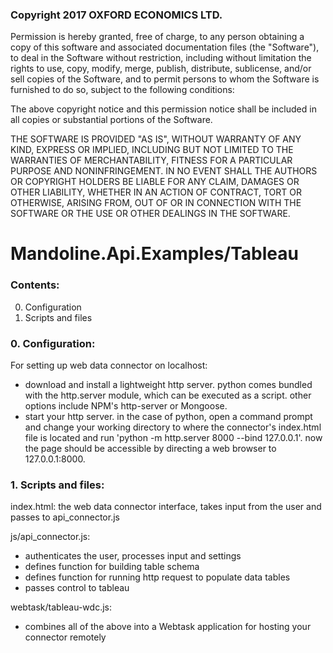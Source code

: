 ### Copyright 2017 OXFORD ECONOMICS LTD.

Permission is hereby granted, free of charge, to any person obtaining a copy of this software and associated documentation files (the "Software"), to deal in the Software without restriction, including without limitation the rights to use, copy, modify, merge, publish, distribute, sublicense, and/or sell copies of the Software, and to permit persons to whom the Software is furnished to do so, subject to the following conditions:

The above copyright notice and this permission notice shall be included in all copies or substantial portions of the Software.

THE SOFTWARE IS PROVIDED "AS IS", WITHOUT WARRANTY OF ANY KIND, EXPRESS OR IMPLIED, INCLUDING BUT NOT LIMITED TO THE WARRANTIES OF MERCHANTABILITY, FITNESS FOR A PARTICULAR PURPOSE AND NONINFRINGEMENT. IN NO EVENT SHALL THE AUTHORS OR COPYRIGHT HOLDERS BE LIABLE FOR ANY CLAIM, DAMAGES OR OTHER LIABILITY, WHETHER IN AN ACTION OF CONTRACT, TORT OR OTHERWISE, ARISING FROM, OUT OF OR IN CONNECTION WITH THE SOFTWARE OR THE USE OR OTHER DEALINGS IN THE SOFTWARE.

# Mandoline.Api.Examples/Tableau

### Contents:
0. Configuration
1. Scripts and files

### 0. Configuration:

For setting up web data connector on localhost:
  - download and install a lightweight http server. python comes bundled with the http.server module, which can be executed as a script. other options include NPM's http-server or Mongoose.
  - start your http server. in the case of python, open a command prompt and change your working directory to where the connector's index.html file is located and run 'python -m http.server 8000 --bind 127.0.0.1'. now the page should be accessible by directing a web browser to 127.0.0.1:8000.

### 1. Scripts and files:

index.html: the web data connector interface, takes input from the user and passes to api_connector.js

js/api_connector.js: 
  - authenticates the user, processes input and settings
  - defines function for building table schema
  - defines function for running http request to populate data tables
  - passes control to tableau

webtask/tableau-wdc.js: 
  - combines all of the above into a Webtask application for hosting your connector remotely
